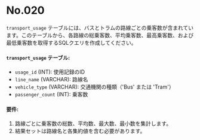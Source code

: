 # No.020

`transport_usage` テーブルには、バスとトラムの路線ごとの乗客数が含まれています。このテーブルから、各路線の総乗客数、平均乗客数、最高乗客数、および最低乗客数を取得するSQLクエリを作成してください。

#### `transport_usage` テーブル:

- `usage_id` (INT): 使用記録のID
- `line_name` (VARCHAR): 路線名
- `vehicle_type` (VARCHAR): 交通機関の種類（'Bus' または 'Tram'）
- `passenger_count` (INT): 乗客数

#### 要件:

1. 路線ごとに乗客数の総数、平均数、最大数、最小数を集計します。
2. 結果セットは路線名と各集約値を含む必要があります。
